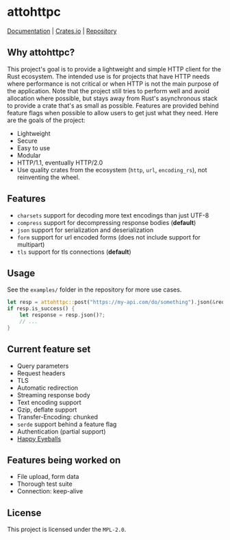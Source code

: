 # attohttpc
[Documentation](https://docs.rs/attohttpc) | [Crates.io](https://crates.io/crates/attohttpc) | [Repository](https://github.com/sbstp/attohttpc)

## Why attohttpc?
This project's goal is to provide a lightweight and simple HTTP client for the Rust ecosystem. The intended use is for
projects that have HTTP needs where performance is not critical or when HTTP is not the main purpose of the application.
Note that the project still tries to perform well and avoid allocation where possible, but stays away from Rust's
asynchronous stack to provide a crate that's as small as possible. Features are provided behind feature flags when
possible to allow users to get just what they need. Here are the goals of the project:

* Lightweight
* Secure
* Easy to use
* Modular
* HTTP/1.1, eventually HTTP/2.0
* Use quality crates from the ecosystem (`http`, `url`, `encoding_rs`), not reinventing the wheel.

## Features
* `charsets` support for decoding more text encodings than just UTF-8
* `compress` support for decompressing response bodies (**default**)
* `json` support for serialization and deserialization
* `form` support for url encoded forms (does not include support for multipart)
* `tls` support for tls connections (**default**)

## Usage
See the `examples/` folder in the repository for more use cases.
```rust
let resp = attohttpc::post("https://my-api.com/do/something").json(&request)?.send()?;
if resp.is_success() {
    let response = resp.json()?;
    // ...
}
```

## Current feature set
* Query parameters
* Request headers
* TLS
* Automatic redirection
* Streaming response body
* Text encoding support
* Gzip, deflate support
* Transfer-Encoding: chunked
* `serde` support behind a feature flag
* Authentication (partial support)
* [Happy Eyeballs](https://en.wikipedia.org/wiki/Happy_Eyeballs)

## Features being worked on
* File upload, form data
* Thorough test suite
* Connection: keep-alive

## License
This project is licensed under the `MPL-2.0`.
